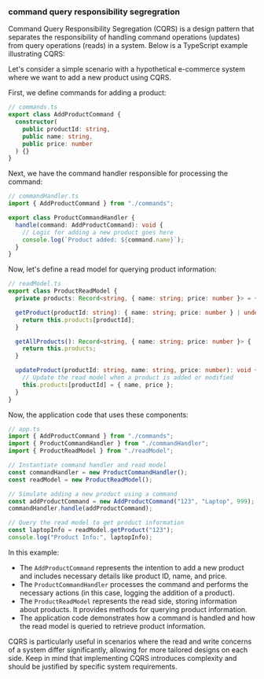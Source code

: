 ### command query responsibility segregration

Command Query Responsibility Segregation (CQRS) is a design pattern that separates the responsibility of handling command operations (updates) from query operations (reads) in a system. Below is a TypeScript example illustrating CQRS:

Let's consider a simple scenario with a hypothetical e-commerce system where we want to add a new product using CQRS.

First, we define commands for adding a product:

```typescript
// commands.ts
export class AddProductCommand {
  constructor(
    public productId: string,
    public name: string,
    public price: number
  ) {}
}
```

Next, we have the command handler responsible for processing the command:

```typescript
// commandHandler.ts
import { AddProductCommand } from "./commands";

export class ProductCommandHandler {
  handle(command: AddProductCommand): void {
    // Logic for adding a new product goes here
    console.log(`Product added: ${command.name}`);
  }
}
```

Now, let's define a read model for querying product information:

```typescript
// readModel.ts
export class ProductReadModel {
  private products: Record<string, { name: string; price: number }> = {};

  getProduct(productId: string): { name: string; price: number } | undefined {
    return this.products[productId];
  }

  getAllProducts(): Record<string, { name: string; price: number }> {
    return this.products;
  }

  updateProduct(productId: string, name: string, price: number): void {
    // Update the read model when a product is added or modified
    this.products[productId] = { name, price };
  }
}
```

Now, the application code that uses these components:

```typescript
// app.ts
import { AddProductCommand } from "./commands";
import { ProductCommandHandler } from "./commandHandler";
import { ProductReadModel } from "./readModel";

// Instantiate command handler and read model
const commandHandler = new ProductCommandHandler();
const readModel = new ProductReadModel();

// Simulate adding a new product using a command
const addProductCommand = new AddProductCommand("123", "Laptop", 999);
commandHandler.handle(addProductCommand);

// Query the read model to get product information
const laptopInfo = readModel.getProduct("123");
console.log("Product Info:", laptopInfo);
```

In this example:

- The `AddProductCommand` represents the intention to add a new product and includes necessary details like product ID, name, and price.
- The `ProductCommandHandler` processes the command and performs the necessary actions (in this case, logging the addition of a product).
- The `ProductReadModel` represents the read side, storing information about products. It provides methods for querying product information.
- The application code demonstrates how a command is handled and how the read model is queried to retrieve product information.

CQRS is particularly useful in scenarios where the read and write concerns of a system differ significantly, allowing for more tailored designs on each side. Keep in mind that implementing CQRS introduces complexity and should be justified by specific system requirements.
